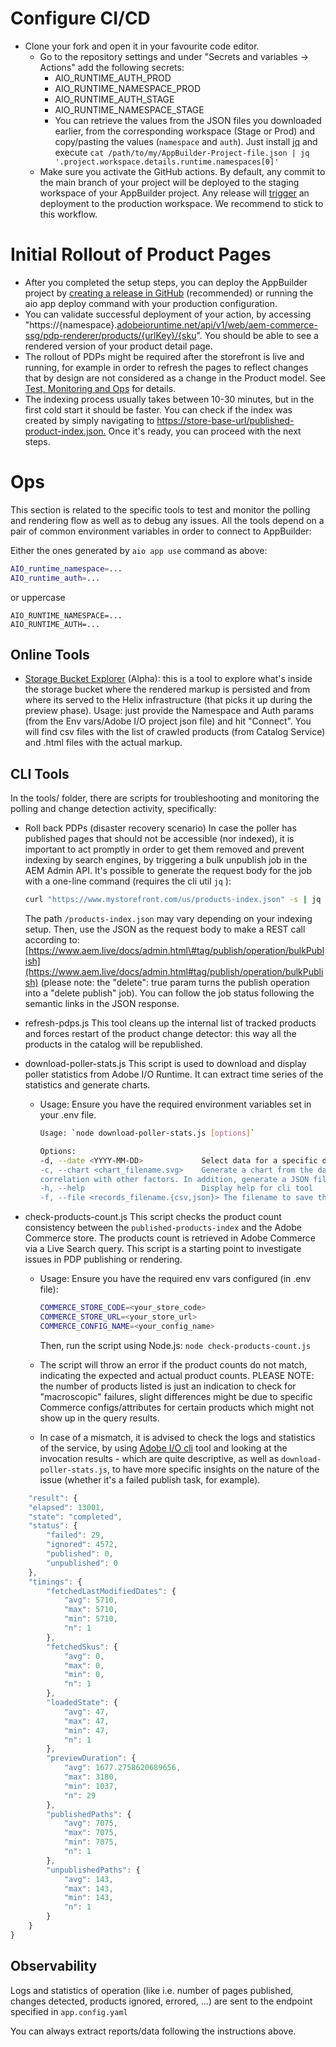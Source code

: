# Configure CI/CD

  * Clone your fork and open it in your favourite code editor.
      * Go to the repository settings and under "Secrets and variables → Actions" add the following secrets:
          * AIO\_RUNTIME\_AUTH\_PROD
          * AIO\_RUNTIME\_NAMESPACE\_PROD
          * AIO\_RUNTIME\_AUTH\_STAGE
          * AIO\_RUNTIME\_NAMESPACE\_STAGE
          * You can retrieve the values from the JSON files you downloaded earlier, from the corresponding workspace (Stage or Prod) and copy/pasting the values (`namespace` and `auth`).
            Just install [jq](https://github.com/jqlang/jq) and execute `cat /path/to/my/AppBuilder-Project-file.json | jq '.project.workspace.details.runtime.namespaces[0]'`
      * Make sure you activate the GitHub actions. By default, any commit to the main branch of your project will be deployed to the staging workspace of your AppBuilder project. Any release will [trigger](https://docs.github.com/en/actions/writing-workflows/choosing-when-your-workflow-runs/events-that-trigger-workflows#release) an deployment to the production workspace. We recommend to stick to this workflow.

# Initial Rollout of Product Pages

  * After you completed the setup steps, you can deploy the AppBuilder project by [creating a release in GitHub](https://docs.github.com/en/repositories/releasing-projects-on-github/managing-releases-in-a-repository#creating-a-release) (recommended) or running the aio app deploy command with your production configuration.
  * You can validate successful deployment of your action, by accessing "https://{namespace}.[adobeioruntime.net/api/v1/web/aem-commerce-ssg/pdp-renderer/products/{urlKey}/{sku](https://www.google.com/search?q=http://adobeioruntime.net/api/v1/web/aem-commerce-ssg/pdp-renderer/products/%7BurlKey%7D/%7Bsku%7D)". You should be able to see a rendered version of your product detail page.
  * The rollout of PDPs might be required after the storefront is live and running, for example in order to refresh the pages to reflect changes that by design are not considered as a change in the Product model. See [Test, Monitoring and Ops](https://www.google.com/search?q=%23testing-monitoring-and-ops) for details.
  * The indexing process usually takes between 10-30 minutes, but in the first cold start it should be faster. You can check if the index was created by simply navigating to [https://store-base-url/published-product-index.json.](https://www.google.com/search?q=https://store-base-url/published-product-index.json.) Once it's ready, you can proceed with the next steps.

# Ops

This section is related to the specific tools to test and monitor the polling and rendering flow as well as to debug any issues.
All the tools depend on a pair of common environment variables in order to connect to AppBuilder:

Either the ones generated by `aio app use` command as above:
```bash
AIO_runtime_namespace=...
AIO_runtime_auth=...
```
or uppercase
```
AIO_RUNTIME_NAMESPACE=...
AIO_RUNTIME_AUTH=...
```

## Online Tools

 * [Storage Bucket Explorer](https://245265-filesexplorer.adobeio-static.net/) (Alpha): this is a tool to explore what's inside the storage bucket where the rendered markup is persisted and from where its served to the Helix infrastructure (that picks it up during the preview phase). Usage: just provide the Namespace and Auth params (from the Env vars/Adobe I/O project json file) and hit "Connect".
   You will find csv files with the list of crawled products (from Catalog Service) and .html files with the actual markup.

## CLI Tools

In the tools/ folder, there are scripts for troubleshooting and monitoring the polling and change detection activity, specifically:

  * Roll back PDPs (disaster recovery scenario)
    In case the poller has published pages that should not be accessible (nor indexed), it is important to act promptly in order to get them removed and prevent indexing by search engines, by triggering a bulk unpublish job in the AEM Admin API. It's possible to generate the request body for the job with a one-line command (requires the cli util `jq` ):

    ```bash
    curl "https://www.mystorefront.com/us/products-index.json" -s | jq '{ "delete": true, "paths": [.data[].path]}' > delete-req-body.json
    ```

    The path `/products-index.json` may vary depending on your indexing setup.
    Then, use the JSON as the request body to make a REST call according to: [https://www.aem.live/docs/admin.html\#tag/publish/operation/bulkPublish](https://www.aem.live/docs/admin.html#tag/publish/operation/bulkPublish) (please note: the "delete": true param turns the publish operation into a "delete publish" job). You can follow the job status following the semantic links in the JSON response.

  * refresh-pdps.js
    This tool cleans up the internal list of tracked products and forces restart of the product change detector: this way all the products in the catalog will be republished.

  * download-poller-stats.js
    This script is used to download and display poller statistics from Adobe I/O Runtime. It can extract time series of the statistics and generate charts.

      * Usage:
        Ensure you have the required environment variables set in your .env file.

        ```bash        
        Usage: `node download-poller-stats.js [options]`

        Options:
        -d, --date <YYYY-MM-DD>             Select data for a specific day. If not provided, defaults to today's date
        -c, --chart <chart_filename.svg>    Generate a chart from the data, showing latency distribution and
        correlation with other factors. In addition, generate a JSON file with corresponding data series.
        -h, --help                          Display help for cli tool
        -f, --file <records_filename.{csv,json}> The filename to save the records to; JSON and CSV formats are supported.
        ```

  * check-products-count.js
    This script checks the product count consistency between the `published-products-index` and the Adobe Commerce store.
    The products count is retrieved in Adobe Commerce via a Live Search query.
    This script is a starting point to investigate issues in PDP publishing or rendering.

      * Usage:
        Ensure you have the required env vars configured (in .env file):
        ```bash
        COMMERCE_STORE_CODE=<your_store_code>
        COMMERCE_STORE_URL=<your_store_url>
        COMMERCE_CONFIG_NAME=<your_config_name>
        ````

        Then, run the script using Node.js: `node check-products-count.js`

      * The script will throw an error if the product counts do not match, indicating the expected and actual product counts. PLEASE NOTE: the number of products listed is just an indication to check for "macroscopic" failures, slight differences might be due to specific Commerce configs/attributes for certain products which might not show up in the query results.

      * In case of a mismatch, it is advised to check the logs and statistics of the service, by using [Adobe I/O cli](https://developer.adobe.com/runtime/docs/guides/getting-started/activations/) tool and looking at the invocation results - which are quite descriptive, as well as `download-poller-stats.js`, to have more specific insights on the nature of the issue (whether it's a failed publish task, for example).

```js
    "result": {
    "elapsed": 13001,
    "state": "completed",
    "status": {
        "failed": 29,
        "ignored": 4572,
        "published": 0,
        "unpublished": 0
    },
    "timings": {
        "fetchedLastModifiedDates": {
            "avg": 5710,
            "max": 5710,
            "min": 5710,
            "n": 1
        },
        "fetchedSkus": {
            "avg": 0,
            "max": 0,
            "min": 0,
            "n": 1
        },
        "loadedState": {
            "avg": 47,
            "max": 47,
            "min": 47,
            "n": 1
        },
        "previewDuration": {
            "avg": 1677.2758620689656,
            "max": 3180,
            "min": 1037,
            "n": 29
        },
        "publishedPaths": {
            "avg": 7075,
            "max": 7075,
            "min": 7075,
            "n": 1
        },
        "unpublishedPaths": {
            "avg": 143,
            "max": 143,
            "min": 143,
            "n": 1
        }
    }
}
```

## Observability

 Logs and statistics of operation (like i.e. number of pages published, changes detected, products ignored, errored, ...) are sent to the endpoint specified in `app.config.yaml`

 You can always extract reports/data following the instructions above.